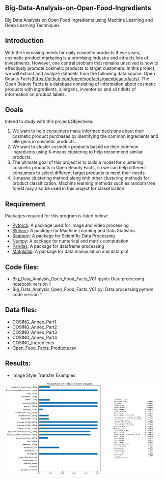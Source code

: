 ## Big-Data-Analysis-on-Open-Food-Ingredients
Big Data Analysis on Open Food Ingredients using Machine Learning and Deep Learning Techniques

## Introduction
With the increasing needs for daily cosmetic products these years, cosmetic product marketing is a promising industry and attracts lots of investments. However, one central problem that remains unsolved is how to effectively promote cosmetic products to target customers. In this project, we will extract and analyze datasets from the following data source: Open Beauty Facts(https://github.com/openfoodfacts/openbeautyfacts). The Open Beauty Facts is a database consisting of information about cosmetic products with ingredients, allergens, inventories and all tidbits of information on product labels.

## Goals
Intend to study with this project/Objectives:
1. We want to help consumers make informed decisions about their cosmetic product purchases by identifying the common ingredients and allergens in cosmetic products.
2. We want to cluster cosmetic products based on their common ingredients using K-means clustering to help recommend similar products.
3. The ultimate goal of this project is to build a model for clustering cosmetic products in Open Beauty Facts, so we can help different consumers to select different target products to meet their needs.
4. K-means clustering method along with other clustering methods for product classification. Machine learning methods such as random tree forest may also be used in this project for classification.

## Requirement
Packages required for this program is listed below: 
- [Pytorch](https://github.com/pytorch): A package used for image and video processing
- [Sklearn](https://github.com/sklearn): A package for Machine Learning and Data Statistics
- [Seaborn](https://github.com/seaborn): A package for Scientific Data Processing
- [Numpy](https://github.com/numpy): A package for numerical and matrix computation
- [Pandas](https://github.com/pandas): A package for dataframe processing
- [Matplotlib](https://github.com/matplotlib): A package for data manipulation and data plot

## Code files:
- Big_Data_Analysis_Open_Food_Facts_V01.ipynb: Data processing notebook version 1
- Big_Data_Analysis_Open_Food_Facts_V01.py: Data processing python code version 1

## Data files:
- COSING_Annex_Part1
- COSING_Annex_Part2
- COSING_Annex_Part3
- COSING_Annex_Part4
- COSING_Ingredients
- Open_Food_Facts_Products.tsv

## Results:
- Image Style Transfer Examples: 
<img src="https://github.com/ZhenyangXuUVA/Big-Data-Analysis-on-Open-Food-Ingredients/blob/main/Readme/Figure01.png" width="600" height="300">

